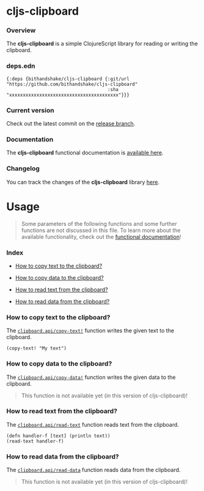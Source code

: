 
# cljs-clipboard

### Overview

The <strong>cljs-clipboard</strong> is a simple ClojureScript library for reading
or writing the clipboard.

### deps.edn

```
{:deps {bithandshake/cljs-clipboard {:git/url "https://github.com/bithandshake/cljs-clipboard"
                                     :sha     "xxxxxxxxxxxxxxxxxxxxxxxxxxxxxxxxxxxxxxxx"}}}
```

### Current version

Check out the latest commit on the [release branch](https://github.com/bithandshake/cljs-clipboard/tree/release).

### Documentation

The <strong>cljs-clipboard</strong> functional documentation is [available here](https://bithandshake.github.io/cljs-clipboard).

### Changelog

You can track the changes of the <strong>cljs-clipboard</strong> library [here](CHANGES.md).

# Usage

> Some parameters of the following functions and some further functions are not discussed in this file.
  To learn more about the available functionality, check out the [functional documentation](documentation/COVER.md)!

### Index

- [How to copy text to the clipboard?](#how-to-copy-text-to-the-clipboard)

- [How to copy data to the clipboard?](#how-to-copy-data-to-the-clipboard)

- [How to read text from the clipboard?](#how-to-read-text-from-the-clipboard)

- [How to read data from the clipboard?](#how-to-read-text-from-the-clipboard)

### How to copy text to the clipboard?

The [`clipboard.api/copy-text!`](documentation/cljs/clipboard/API.md#copy-text)
function writes the given text to the clipboard.

```
(copy-text! "My text")
```

### How to copy data to the clipboard?

The [`clipboard.api/copy-data!`](documentation/cljs/clipboard/API.md#copy-data)
function writes the given data to the clipboard.

> This function is not available yet (in this version of cljs-clipboard)!

### How to read text from the clipboard?

The [`clipboard.api/read-text`](documentation/cljs/clipboard/API.md#read-text)
function reads text from the clipboard.

```
(defn handler-f [text] (println text))
(read-text handler-f)
```

### How to read data from the clipboard?

The [`clipboard.api/read-data`](documentation/cljs/clipboard/API.md#read-data)
function reads data from the clipboard.

> This function is not available yet (in this version of cljs-clipboard)!
